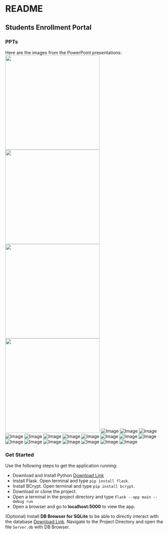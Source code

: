 # README
## Students Enrollment Portal

### PPTs
Here are the images from the PowerPoint presentations:
<img src="PPT_Students_Registration_Portal/User_Pictures/1.png" width="300"> <img src="PPT_Students_Registration_Portal/User_Pictures/2.png" width="300">
<img src="PPT_Students_Registration_Portal/User_Pictures/3.png" width="300"> <img src="PPT_Students_Registration_Portal/User_Pictures/4.png" width="300">
![Image](PPT_Students_Registration_Portal/1.png)
![Image](PPT_Students_Registration_Portal/2.png)
![Image](PPT_Students_Registration_Portal/3.png)
![Image](PPT_Students_Registration_Portal/4.png)
![Image](PPT_Students_Registration_Portal/5.png)
![Image](PPT_Students_Registration_Portal/6.png)
![Image](PPT_Students_Registration_Portal/7.png)
![Image](PPT_Students_Registration_Portal/8.png)
![Image](PPT_Students_Registration_Portal/9.png)
![Image](PPT_Students_Registration_Portal/10.png)
![Image](PPT_Students_Registration_Portal/11.png)
![Image](PPT_Students_Registration_Portal/12.png)
![Image](PPT_Students_Registration_Portal/13.png)
![Image](PPT_Students_Registration_Portal/14.png)
![Image](PPT_Students_Registration_Portal/15.png)
![Image](PPT_Students_Registration_Portal/16.png)
![Image](PPT_Students_Registration_Portal/17.png)
![Image](PPT_Students_Registration_Portal/18.png)

### Get Started

Use the following steps to get the application running:

- Download and Install Python [Download Link](https://www.python.org/downloads/)
- Install Flask. Open terminal and type `pip install flask`.
- Install BCrypt. Open terminal and type `pip install bcrypt`.
- Download or clone the project.
- Open a terminal in the project directory and type `Flask --app main --debug run`
- Open a browser and go to **localhost:5000** to view the app.

(Optional) Install **DB Browser for SQLite** to be able to directly interact with the database [Download Link](https://sqlitebrowser.org/dl/). Navigate to the Project Directory and open the file `Server.db` with DB Browser.
